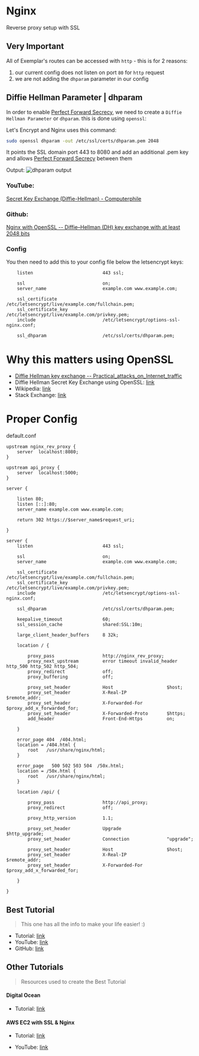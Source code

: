 # Nginx
Reverse proxy setup with SSL

## Very Important
All of Exemplar's routes can be accessed with `http` - this is for 2 reasons:
1. our current config does not listen on port `80` for `http` request
2. we are not adding the `dhparam` parameter in our config

## Diffie Hellman Parameter | dhparam
In order to enable [Perfect Forward Secrecy](https://blog.ivanristic.com/2013/06/ssl-labs-deploying-forward-secrecy.html), we need to create a `Diffie Hellman Parameter` or `dhparam`. this is done using `openssl`:

Let's Encrypt and Nginx uses this command:

```bash
sudo openssl dhparam -out /etc/ssl/certs/dhparam.pem 2048
```
It points the SSL domain port 443 to 8080 and add an additional .pem key and allows [Perfect Forward Secrecy](https://blog.ivanristic.com/2013/06/ssl-labs-deploying-forward-secrecy.html) between them

Output: 
![dhparam output](https://miro.medium.com/max/1116/1*JcEZ4FNutITP5wUwU23YZQ.png)

### YouTube: 
[Secret Key Exchange (Diffie-Hellman) - Computerphile](https://www.youtube.com/watch?v=NmM9HA2MQGI)

### Github: 
[Nginx with OpenSSL -- Diffie–Hellman (DH) key exchange with at least 2048 bits](https://gist.github.com/yidas/3701601c86dfaac6bb16016a3786be9a)

### Config
You then need to add this to your config file below the letsencrypt keys:

```shell
    listen                          443 ssl;

    ssl                             on;
    server_name                     example.com www.example.com;

    ssl_certificate                 /etc/letsencrypt/live/example.com/fullchain.pem;
    ssl_certificate_key             /etc/letsencrypt/live/example.com/privkey.pem;
    include                         /etc/letsencrypt/options-ssl-nginx.conf;

    ssl_dhparam                     /etc/ssl/certs/dhparam.pem;  
```

# Why this matters using OpenSSL
- [Diffie Hellman key exchange -- Practical_attacks_on_Internet_traffic](https://en.wikipedia.org/wiki/Diffie%E2%80%93Hellman_key_exchange#Practical_attacks_on_Internet_traffic)
- Diffie Hellman Secret Key Exchange using OpenSSL: [link](https://sandilands.info/sgordon/diffie-hellman-secret-key-exchange-with-openssl)
- Wikipedia: [link](https://en.wikipedia.org/wiki/Diffie%E2%80%93Hellman_key_exchange)
- Stack Exchange: [link](https://security.stackexchange.com/questions/94390/whats-the-purpose-of-dh-parameters)

# Proper Config

default.conf
```shell
upstream nginx_rev_proxy {
    server  localhost:8080;
}

upstream api_proxy {
    server  localhost:5000;
}

server {

    listen 80;
    listen [::]:80; 
    server_name example.com www.example.com;  

    return 302 https://$server_name$request_uri;

}

server {
    listen                          443 ssl;

    ssl                             on;
    server_name                     example.com www.example.com;

    ssl_certificate                 /etc/letsencrypt/live/example.com/fullchain.pem;
    ssl_certificate_key             /etc/letsencrypt/live/example.com/privkey.pem;
    include                         /etc/letsencrypt/options-ssl-nginx.conf;

    ssl_dhparam                     /etc/ssl/certs/dhparam.pem;

    keepalive_timeout               60;
    ssl_session_cache               shared:SSL:10m;

    large_client_header_buffers     8 32k;

    location / {
        
        proxy_pass                  http://nginx_rev_proxy;
        proxy_next_upstream         error timeout invalid_header http_500 http_502 http_504;
        proxy_redirect              off;
        proxy_buffering             off;

        proxy_set_header            Host                    $host;
        proxy_set_header            X-Real-IP               $remote_addr;
        proxy_set_header            X-Forwarded-For         $proxy_add_x_forwarded_for;
        proxy_set_header            X-Forwarded-Proto       $https;
        add_header                  Front-End-Https         on;

    }

    error_page 404  /404.html;
    location = /404.html {
        root   /usr/share/nginx/html;
    }

    error_page   500 502 503 504  /50x.html;
    location = /50x.html {
        root   /usr/share/nginx/html;
    }

    location /api/ {

        proxy_pass                  http://api_proxy;
        proxy_redirect              off;

        proxy_http_version          1.1;

        proxy_set_header            Upgrade                 $http_upgrade;
        proxy_set_header            Connection              "upgrade";

        proxy_set_header            Host                    $host;
        proxy_set_header            X-Real-IP               $remote_addr;
        proxy_set_header            X-Forwarded-For         $proxy_add_x_forwarded_for;

    }

}
```



## Best Tutorial
> This one has all the info to make your life easier! :)
- Tutorial: [link]()
- YouTube: [link]()
- GitHub: [link]()

## Other Tutorials
> Resources used to create the Best Tutorial
#### Digital Ocean
- Tutorial: [link]()


#### AWS EC2 with SSL & Nginx
- Tutorial: [link](https://medium.com/@Keithweaver_/setting-up-mern-stack-on-aws-ec2-6dc599be4737)

- YouTube: [link](https://youtu.be/GKIIL743Gjo?t=93)
